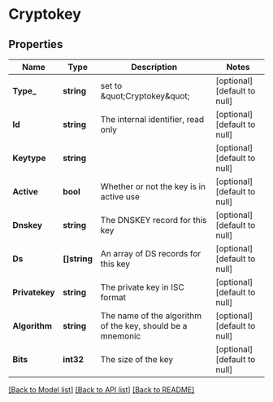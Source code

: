 # Cryptokey

## Properties
Name | Type | Description | Notes
------------ | ------------- | ------------- | -------------
**Type_** | **string** | set to \&quot;Cryptokey\&quot; | [optional] [default to null]
**Id** | **string** | The internal identifier, read only | [optional] [default to null]
**Keytype** | **string** |  | [optional] [default to null]
**Active** | **bool** | Whether or not the key is in active use | [optional] [default to null]
**Dnskey** | **string** | The DNSKEY record for this key | [optional] [default to null]
**Ds** | **[]string** | An array of DS records for this key | [optional] [default to null]
**Privatekey** | **string** | The private key in ISC format | [optional] [default to null]
**Algorithm** | **string** | The name of the algorithm of the key, should be a mnemonic | [optional] [default to null]
**Bits** | **int32** | The size of the key | [optional] [default to null]

[[Back to Model list]](../README.md#documentation-for-models) [[Back to API list]](../README.md#documentation-for-api-endpoints) [[Back to README]](../README.md)


